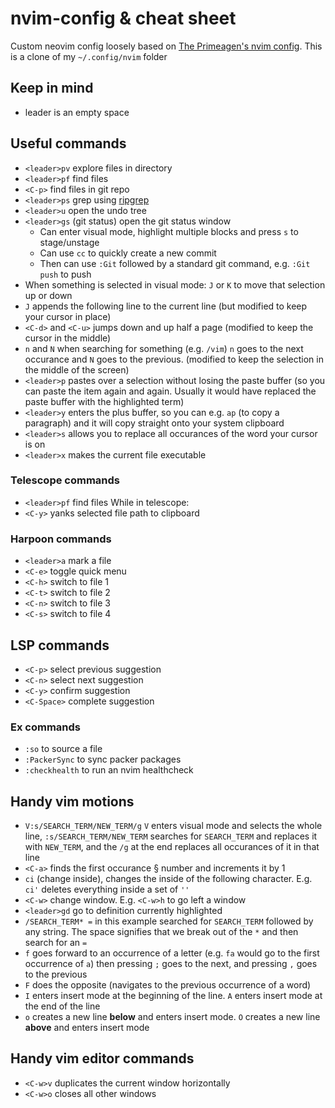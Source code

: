 # nvim-config & cheat sheet

Custom neovim config loosely based on [The Primeagen's nvim config](https://youtu.be/w7i4amO_zaE). This is a clone of my `~/.config/nvim` folder

## Keep in mind
- leader is an empty space

## Useful commands
- `<leader>pv` explore files in directory
- `<leader>pf` find files
- `<C-p>` find files in git repo
- `<leader>ps` grep using [ripgrep](https://github.com/BurntSushi/ripgrep)
- `<leader>u` open the undo tree
- `<leader>gs` (git status) open the git status window
  - Can enter visual mode, highlight multiple blocks and press `s` to stage/unstage
  - Can use `cc` to quickly create a new commit
  - Then can use `:Git` followed by a standard git command, e.g. `:Git push` to push
- When something is selected in visual mode: `J` or `K` to move that selection up or down
- `J` appends the following line to the current line (but modified to keep your cursor in place)
- `<C-d>` and `<C-u>` jumps down and up half a page (modified to keep the cursor in the middle)
- `n` and `N` when searching for something (e.g. `/vim`) `n` goes to the next occurance and `N` goes to the previous. (modified to keep the selection in the middle of the screen)
- `<leader>p` pastes over a selection without losing the paste buffer (so you can paste the item again and again. Usually it would have replaced the paste buffer with the highlighted term)
- `<leader>y` enters the plus buffer, so you can e.g. `ap` (to copy a paragraph) and it will copy straight onto your system clipboard
- `<leader>s` allows you to replace all occurances of the word your cursor is on
- `<leader>x` makes the current file executable

### Telescope commands
- `<leader>pf` find files
While in telescope:
- `<C-y>` yanks selected file path to clipboard

### Harpoon commands
- `<leader>a` mark a file
- `<C-e>` toggle quick menu
- `<C-h>` switch to file 1
- `<C-t>` switch to file 2
- `<C-n>` switch to file 3
- `<C-s>` switch to file 4

## LSP commands
- `<C-p>` select previous suggestion
- `<C-n>` select next suggestion
- `<C-y>` confirm suggestion
- `<C-Space>` complete suggestion

### Ex commands
- `:so` to source a file
- `:PackerSync` to sync packer packages
- `:checkhealth` to run an nvim healthcheck

## Handy vim motions
- `V:s/SEARCH_TERM/NEW_TERM/g` `V` enters visual mode and selects the whole line, `:s/SEARCH_TERM/NEW_TERM` searches for `SEARCH_TERM` and replaces it with `NEW_TERM`, and the `/g` at the end replaces all occurances of it in that line
- `<C-a>` finds the first occurance § number and increments it by 1
- `ci` (change inside), changes the inside of the following character. E.g. `ci'` deletes everything inside a set of `''` 
- `<C-w>` change window. E.g. `<C-w>h` to go left a window
- `<leader>gd` go to definition currently highlighted
- `/SEARCH_TERM* =` in this example searched for `SEARCH_TERM` followed by any string. The space signifies that we break out of the `*` and then search for an `=`
- `f` goes forward to an occurrence of a letter (e.g. `fa` would go to the first occurrence of `a`) then pressing `;` goes to the next, and pressing `,` goes to the previous
- `F` does the opposite (navigates to the previous occurrence of a word)
- `I` enters insert mode at the beginning of the line. `A` enters insert mode at the end of the line
- `o` creates a new line **below** and enters insert mode. `O` creates a new line **above** and enters insert mode

## Handy vim editor commands
- `<C-w>v` duplicates the current window horizontally
- `<C-w>o` closes all other windows
